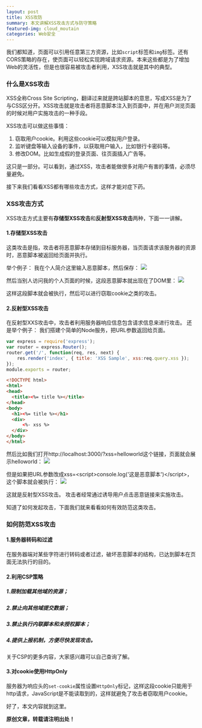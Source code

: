 ```yaml
---
layout: post
title: XSS攻防
summary: 本文讲解XSS攻击方式与防守策略
featured-img: cloud_moutain
categories: Web安全
---
```


我们都知道，页面可以引用任意第三方资源，比如`script`标签和`img`标签。还有CORS策略的存在，使页面可以轻松实现跨域请求资源。本来这些都是为了增加Web的灵活性，但是也很容易被攻击者利用，XSS攻击就是其中的典型。

### 什么是XSS攻击
XSS全称Cross Site Scripting，翻译过来就是跨站脚本的意思，写成XSS是为了与CSS区分开。XSS攻击就是攻击者将恶意脚本注入到页面中，并在用户浏览页面的时候对用户实施攻击的一种手段。

XSS攻击可以做这些事情：
1. 窃取用户cookie。利用这些cookie可以模拟用户登录。
2. 监听键盘等输入设备的事件，以获取用户输入，比如银行卡密码等。
3. 修改DOM。比如生成假的登录页面、往页面插入广告等。

这只是一部分。可以看到，通过XSS，攻击者能做很多对用户有害的事情，必须尽量避免。

接下来我们看看XSS都有哪些攻击方式，这样才能对症下药。

### XSS攻击方式

XSS攻击方式主要有**存储型XSS攻击**和**反射型XSS攻击**两种，下面一一讲解。

#### 1.存储型XSS攻击

这类攻击是指，攻击者将恶意脚本存储到目标服务器，当页面请求该服务器的资源时，恶意脚本被返回给页面并执行。

举个例子：
我在个人简介这里输入恶意脚本，然后保存：
![]({{site.url}}{{site.baseurl}}/assets/img/no_subject/save_script.png)

然后当别人访问我的个人页面的时候，这段恶意脚本就出现在了DOM里：
![]({{site.url}}{{site.baseurl}}/assets/img/no_subject/dom_script.png)

这样这段脚本就会被执行，然后可以进行窃取cookie之类的攻击。

#### 2.反射型XSS攻击

在反射型XXS攻击中，攻击者利用服务器响应信息包含请求信息来进行攻击。
还是举个例子：
我们搭建个简单的Node服务，把URL参数返回给页面。
```javascript
var express = require('express');
var router = express.Router();
router.get('/', function(req, res, next) { 
    res.render('index', { title: 'XSS Sample', xss:req.query.xss });
});
module.exports = router;
```
```html
<!DOCTYPE html>
<html>
<head>
  <title><%= title %></title>
</head>
<body>
  <h1><%= title %></h1>
  <div>
      <%- xss %>
  </div>
</body>
</html>
```

然后比如我们打开http://localhost:3000/?xss=helloworld这个链接，页面就会展示helloworld：
![]({{site.url}}{{site.baseurl}}/assets/img/no_subject/xss_sample.png)

但是如果把URL参数改成xss=\<script>console.log('这是恶意脚本')\</script>，这个脚本就会被执行：
![]({{site.url}}{{site.baseurl}}/assets/img/no_subject/script_invoke.png)

这就是反射型XSS攻击。
攻击者经常通过诱导用户点击恶意链接来实施攻击。

知道了如何发起攻击，下面我们就来看看如何有效防范这类攻击。

### 如何防范XSS攻击

#### 1.服务器转码和过滤

在服务器端对某些字符进行转码或者过滤，破坏恶意脚本的结构，已达到脚本在页面无法执行的目的。

#### 2.利用CSP策略


##### 1.限制加载其他域的资源；

##### 2.禁止向其他域提交数据；

##### 3.禁止执行内联脚本和未授权脚本；

##### 4.提供上报机制，方便尽快发现攻击。

关于CSP的更多内容，大家感兴趣可以自己查询了解。

#### 3.对cookie使用HttpOnly

服务器为响应头的`set-cookie`属性设置`HttpOnly`标记，这样这段cookie只能用于http请求，JavaScript是不能读取到的，这样就避免了攻击者窃取用户cookie。

好了，本文内容就到这里。

**原创文章，转载请注明出处！**